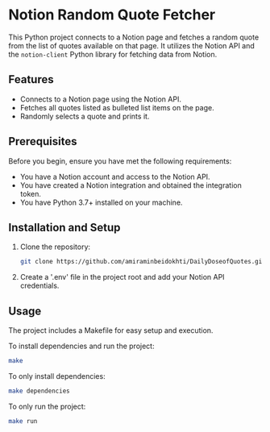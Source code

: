 # Notion Random Quote Fetcher

This Python project connects to a Notion page and fetches a random quote from the list of quotes available on that page. It utilizes the Notion API and the `notion-client` Python library for fetching data from Notion.

## Features

- Connects to a Notion page using the Notion API.
- Fetches all quotes listed as bulleted list items on the page.
- Randomly selects a quote and prints it.

## Prerequisites

Before you begin, ensure you have met the following requirements:

- You have a Notion account and access to the Notion API.
- You have created a Notion integration and obtained the integration token.
- You have Python 3.7+ installed on your machine.

## Installation and Setup

1. Clone the repository:

   ```bash
   git clone https://github.com/amiraminbeidokhti/DailyDoseofQuotes.git
   ```

2. Create a '.env' file in the project root and add your Notion API credentials.

## Usage
The project includes a Makefile for easy setup and execution.

To install dependencies and run the project:
   ```bash
   make
   ```
To only install dependencies:
   ```bash
   make dependencies
   ```
To only run the project:
   ```bash
   make run
   ```